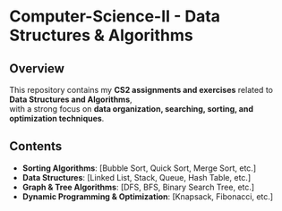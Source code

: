 # Computer-Science-II -  Data Structures & Algorithms  

## Overview  
This repository contains my **CS2 assignments and exercises** related to **Data Structures and Algorithms**,  
with a strong focus on **data organization, searching, sorting, and optimization techniques**.  

## Contents  
- **Sorting Algorithms**: [Bubble Sort, Quick Sort, Merge Sort, etc.]  
- **Data Structures**: [Linked List, Stack, Queue, Hash Table, etc.]  
- **Graph & Tree Algorithms**: [DFS, BFS, Binary Search Tree, etc.]  
- **Dynamic Programming & Optimization**: [Knapsack, Fibonacci, etc.]  
